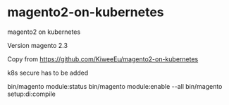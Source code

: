 # magento2-on-kubernetes
magento2 on kubernetes


Version magento 2.3

Copy from https://github.com/KiweeEu/magento2-on-kubernetes

k8s secure has to be added 


bin/magento module:status
bin/magento module:enable --all
bin/magento setup:di:compile